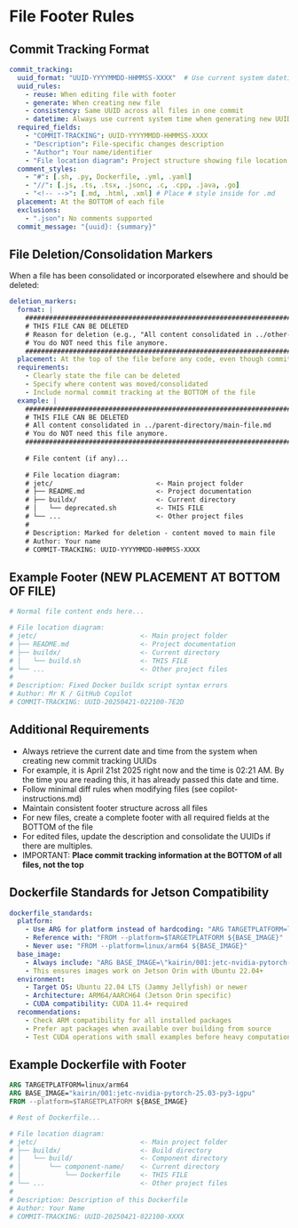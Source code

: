 # File Footer Rules

## Commit Tracking Format

```yaml
commit_tracking:
  uuid_format: "UUID-YYYYMMDD-HHMMSS-XXXX"  # Use current system datetime for YYYYMMDD-HHMMSS
  uuid_rules:
    - reuse: When editing file with footer
    - generate: When creating new file 
    - consistency: Same UUID across all files in one commit
    - datetime: Always use current system time when generating new UUIDs
  required_fields:
    - "COMMIT-TRACKING": UUID-YYYYMMDD-HHMMSS-XXXX
    - "Description": File-specific changes description
    - "Author": Your name/identifier 
    - "File location diagram": Project structure showing file location
  comment_styles:
    - "#": [.sh, .py, Dockerfile, .yml, .yaml]
    - "//": [.js, .ts, .tsx, .jsonc, .c, .cpp, .java, .go]
    - "<!-- -->": [.md, .html, .xml] # Place # style inside for .md
  placement: At the BOTTOM of each file
  exclusions:
    - ".json": No comments supported
  commit_message: "{uuid}: {summary}"
```

## File Deletion/Consolidation Markers

When a file has been consolidated or incorporated elsewhere and should be deleted:

```yaml
deletion_markers:
  format: |
    ######################################################################
    # THIS FILE CAN BE DELETED
    # Reason for deletion (e.g., "All content consolidated in ../other-file.md")
    # You do NOT need this file anymore.
    ######################################################################
  placement: At the top of the file before any code, even though commit tracking goes at the bottom
  requirements:
    - Clearly state the file can be deleted
    - Specify where content was moved/consolidated
    - Include normal commit tracking at the BOTTOM of the file
  example: |
    ######################################################################
    # THIS FILE CAN BE DELETED
    # All content consolidated in ../parent-directory/main-file.md
    # You do NOT need this file anymore.
    ######################################################################
    
    # File content (if any)...
    
    # File location diagram:
    # jetc/                          <- Main project folder
    # ├── README.md                  <- Project documentation
    # ├── buildx/                    <- Current directory
    # │   └── deprecated.sh          <- THIS FILE
    # └── ...                        <- Other project files
    #
    # Description: Marked for deletion - content moved to main file
    # Author: Your name
    # COMMIT-TRACKING: UUID-YYYYMMDD-HHMMSS-XXXX
```

## Example Footer (NEW PLACEMENT AT BOTTOM OF FILE)

```sh
# Normal file content ends here...

# File location diagram:
# jetc/                          <- Main project folder
# ├── README.md                  <- Project documentation
# ├── buildx/                    <- Current directory
# │   └── build.sh               <- THIS FILE
# └── ...                        <- Other project files
#
# Description: Fixed Docker buildx script syntax errors
# Author: Mr K / GitHub Copilot
# COMMIT-TRACKING: UUID-20250421-022100-7E2D
```

## Additional Requirements

- Always retrieve the current date and time from the system when creating new commit tracking UUIDs
- For example, it is April 21st 2025 right now and the time is 02:21 AM. By the time you are reading this, it has already passed this date and time.
- Follow minimal diff rules when modifying files (see copilot-instructions.md)
- Maintain consistent footer structure across all files
- For new files, create a complete footer with all required fields at the BOTTOM of the file
- For edited files, update the description and consolidate the UUIDs if there are multiples.
- IMPORTANT: **Place commit tracking information at the BOTTOM of all files, not the top**

## Dockerfile Standards for Jetson Compatibility

```yaml
dockerfile_standards:
  platform:
    - Use ARG for platform instead of hardcoding: "ARG TARGETPLATFORM=linux/arm64"
    - Reference with: "FROM --platform=$TARGETPLATFORM ${BASE_IMAGE}"
    - Never use: "FROM --platform=linux/arm64 ${BASE_IMAGE}"
  base_image:
    - Always include: "ARG BASE_IMAGE=\"kairin/001:jetc-nvidia-pytorch-25.03-py3-igpu\""
    - This ensures images work on Jetson Orin with Ubuntu 22.04+
  environment:
    - Target OS: Ubuntu 22.04 LTS (Jammy Jellyfish) or newer
    - Architecture: ARM64/AARCH64 (Jetson Orin specific)
    - CUDA compatibility: CUDA 11.4+ required
  recommendations:
    - Check ARM compatibility for all installed packages
    - Prefer apt packages when available over building from source
    - Test CUDA operations with small examples before heavy computation
```

## Example Dockerfile with Footer

```dockerfile
ARG TARGETPLATFORM=linux/arm64
ARG BASE_IMAGE="kairin/001:jetc-nvidia-pytorch-25.03-py3-igpu"
FROM --platform=$TARGETPLATFORM ${BASE_IMAGE}

# Rest of Dockerfile...

# File location diagram:
# jetc/                          <- Main project folder
# ├── buildx/                    <- Build directory
# │   └── build/                 <- Component directory
# │       └── component-name/    <- Current directory
# │           └── Dockerfile     <- THIS FILE
# └── ...                        <- Other project files
#
# Description: Description of this Dockerfile
# Author: Your Name
# COMMIT-TRACKING: UUID-20250421-022100-XXXX
```

<!-- --- Footer --- -->
<!--
 File location diagram:
 jetc/                          <- Main project folder
 ├── buildx/                    <- Parent directory
 │   └── scripts/               <- Current directory
 │       └── copilot-must-follow.md <- THIS FILE
 └── ...                        <- Other project files

 Description: Specific instructions for GitHub Copilot regarding coding standards and footers.
 Author: Mr K / GitHub Copilot
 COMMIT-TRACKING: UUID-20250425-080000-42595D
-->
